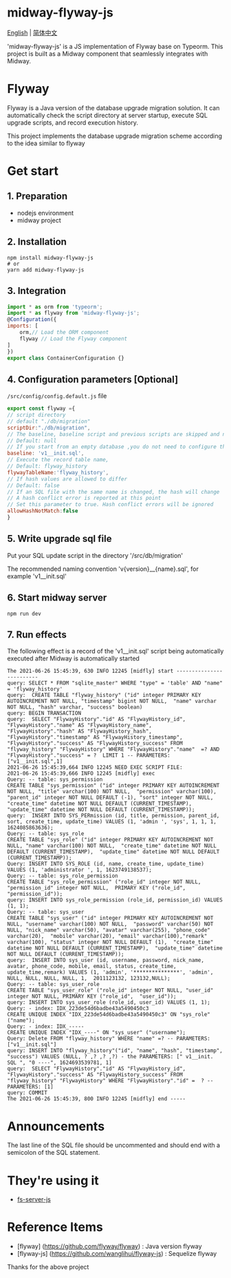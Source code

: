 # midway-flyway-js

[English](./README.md) | [简体中文](./README_zhCN.md)

'midway-flyway-js' is a JS implementation of Flyway base on Typeorm.
This project is built as a Midway component that seamlessly integrates with Midway.

# Flyway
Flyway is a Java version of the database upgrade migration solution.
It can automatically check the script directory at server startup, execute SQL upgrade scripts, and record execution history.

This project implements the database upgrade migration scheme according to the idea similar to flyway

# Get start

## 1. Preparation
* nodejs environment
* midway project

## 2. Installation
```
npm install midway-flyway-js
# or
yarn add midway-flyway-js
```
## 3. Integration
```js
import * as orm from 'typeorm';
import * as flyway from 'midway-flyway-js';
@Configuration({
imports: [
    orm,// Load the ORM component
    flyway // Load the Flyway component
]
})
export class ContainerConfiguration {}
```

## 4. Configuration parameters [Optional]
`/src/config/config.default.js` file
```js
export const flyway ={
// script directory
// default "./db/migration"
scriptDir:"./db/migration",
// The baseline, baseline script and previous scripts are skipped and not executed.
// Default: null
// If you start from an empty database ,you do not need to configure this
baseline: 'v1__init.sql',
// Execute the record table name,
// Default: flyway_history
flywayTableName:'flyway_history',
// If hash values are allowed to differ
// Default: false
// If an SQL file with the same name is changed, the hash will change
// A hash conflict error is reported at this point
// Set this parameter to true. Hash conflict errors will be ignored
allowHashNotMatch:false
}

```
## 5. Write upgrade sql file

Put your SQL update script in the directory '/src/db/migration'

The recommended naming convention 'v{version}__{name}.sql', for example 'v1__init.sql'


## 6. Start midway server
```
npm run dev
```

## 7. Run effects
The following effect is a record of the 'v1__init.sql' script being automatically executed after Midway is automatically started
```
The 2021-06-26 15:45:39, 630 INFO 12245 [midfly] start -------------------------
query: SELECT * FROM "sqlite_master" WHERE "type" = 'table' AND "name" = 'flyway_history'
query:  CREATE TABLE "flyway_history" ("id" integer PRIMARY KEY AUTOINCREMENT NOT NULL, "timestamp" bigint NOT NULL,  "name" varchar NOT NULL, "hash" varchar, "success" boolean)
query: BEGIN TRANSACTION
query:  SELECT "FlywayHistory"."id" AS "FlywayHistory_id", "FlywayHistory"."name" AS "FlywayHistory_name",  "FlywayHistory"."hash" AS "FlywayHistory_hash", "FlywayHistory"."timestamp" AS "FlywayHistory_timestamp",  "FlywayHistory"."success" AS "FlywayHistory_success" FROM "flyway_history" "FlywayHistory" WHERE "FlywayHistory"."name"  =? AND "FlywayHistory"."success" = ?  LIMIT 1 -- PARAMETERS: ["v1__init.sql",1]
2021-06-26 15:45:39,664 INFO 12245 NEED EXEC SCRIPT FILE:
2021-06-26 15:45:39,666 INFO 12245 [midfly] exec
Query: -- table: sys_permission
CREATE TABLE "sys_permission" ("id" integer PRIMARY KEY AUTOINCREMENT NOT NULL, "title" varchar(100) NOT NULL,  "permission" varchar(100), "parent_id" integer NOT NULL DEFAULT (-1), "sort" integer NOT NULL,  "create_time" datetime NOT NULL DEFAULT (CURRENT_TIMESTAMP),  "update_time" datetime NOT NULL DEFAULT (CURRENT_TIMESTAMP));
query:  INSERT INTO SYS_PERmission (id, title, permission, parent_id, sort, create_time, update_time) VALUES (1, 'admin ', 'sys', 1, 1, 1, 1624085863636);
Query: -- table: sys_role
CREATE TABLE "sys_role" ("id" integer PRIMARY KEY AUTOINCREMENT NOT NULL, "name" varchar(100) NOT NULL,  "create_time" datetime NOT NULL DEFAULT (CURRENT_TIMESTAMP),  "update_time" datetime NOT NULL DEFAULT (CURRENT_TIMESTAMP));
Query: INSERT INTO SYS_ROLE (id, name, create_time, update_time) VALUES (1, 'administrator ', 1, 1623749138537);
Query: -- table: sys_role_permission
CREATE TABLE "sys_role_permission" ("role_id" integer NOT NULL, "permission_id" integer NOT NULL,  PRIMARY KEY ("role_id", "permission_id"));
query: INSERT INTO sys_role_permission (role_id, permission_id) VALUES (1, 1);
Query: -- table: sys_user
CREATE TABLE "sys_user" ("id" integer PRIMARY KEY AUTOINCREMENT NOT NULL, "username" varchar(100) NOT NULL,  "password" varchar(50) NOT NULL, "nick_name" varchar(50), "avatar" varchar(255), "phone_code" varchar(20),  "mobile" varchar(20), "email" varchar(100),"remark" varchar(100), "status" integer NOT NULL DEFAULT (1),  "create_time" datetime NOT NULL DEFAULT (CURRENT_TIMESTAMP),  "update_time" datetime NOT NULL DEFAULT (CURRENT_TIMESTAMP));
query:  INSERT INTO sys_user (id, username, password, nick_name, avatar, phone_code, mobile, email, status, create_time,  update_time,remark) VALUES (1, 'admin', '***************', 'admin', NULL, NULL, NULL, NULL, 1,  2011123132, 123132,NULL);
Query: -- table: sys_user_role
CREATE TABLE "sys_user_role" ("role_id" integer NOT NULL, "user_id" integer NOT NULL, PRIMARY KEY ("role_id",  "user_id"));
query: INSERT INTO sys_user_role (role_id, user_id) VALUES (1, 1);
Query: - index: IDX_223de54d6badbe43a5490450c3
CREATE UNIQUE INDEX "IDX_223de54d6badbe43a5490450c3" ON "sys_role" ("name");
Query: - index: IDX_-----
CREATE UNIQUE INDEX "IDX_----" ON "sys_user" ("username");
Query: Delete FROM "flyway_history" WHERE "name" =? -- PARAMETERS: ["v1__init.sql"]
query: INSERT INTO "flyway_history"("id", "name", "hash", "timestamp", "success") VALUES (NULL, ? ,? ,? ,?) - the PARAMETERS: [" v1__init. SQL ", "0 ----", 1624693539781, 1]
query:  SELECT "FlywayHistory"."id" AS "FlywayHistory_id",  "FlywayHistory"."success" AS "FlywayHistory_success" FROM "flyway_history" "FlywayHistory" WHERE "FlywayHistory"."id" =  ? -- PARAMETERS: [1]
query: COMMIT
The 2021-06-26 15:45:39, 800 INFO 12245 [midfly] end -----
```

# Announcements
The last line of the SQL file should be uncommented and should end with a semicolon of the SQL statement.

# They're using it
* [fs-server-js](https://github.com/fast-crud/fs-server-js)

# Reference Items
* [flyway] (https://github.com/flyway/flyway) : Java version flyway
* [flyway-js] (https://github.com/wanglihui/flyway-js) : Sequelize flyway

Thanks for the above project
